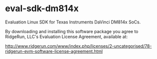 eval-sdk-dm814x
===============

Evaluation Linux SDK for Texas Instruments DaVinci DM814x SoCs.

By downloading and installing this software package you agree to RidgeRun, LLC's
Evaluation License Agreement, available at:

http://www.ridgerun.com/www/index.php/licenses/2-uncategorised/78-ridgerun-evm-software-license-agreement.html
